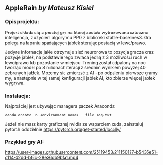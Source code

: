 ## AppleRain  _by Mateusz Kisiel_

### Opis projektu:
Projekt składa się z prostej gry na której została wytrenowana sztuczna inteligencja, z użyciem algorytmu PPO z biblioteki stable-baselines3.
Gra polega na łapaniu spadających jabłek sterując postacią w lewo/prawo.

Jedyne informacje jakie otrzymuje sieć neuronowa to pozycja gracza oraz pozycje jabłek, na podstawie tego zwraca jedną z 3 możliwości ruch w lewo/prawo lub pozostanie w miejscu. Trening został odpalony na noc tworząc model po 8 milionach iteracji z średnim wynikiem powyżej 40 zebranych jabłek. 
Możemy się zmierzyć z AI - po odpaleniu pierwsze gramy my, a następnie w tej samej konfiguracji jabłek AI, kto zbierze więcej jabłek wygrywa.


### Instalacja:
Najprościej jest używając managera paczek Anaconda:
```
conda create -n <environment-name> --file req.txt
```
Jeżeli nie masz karty graficznej nvidia ze wsparciem cuda, zainstaluj pytorch oddzielnie https://pytorch.org/get-started/locally/

### Przykład gry AI:

https://user-images.githubusercontent.com/25119453/211150127-b5435e51-c114-42dd-bf6c-28e36db9bfa1.mp4
